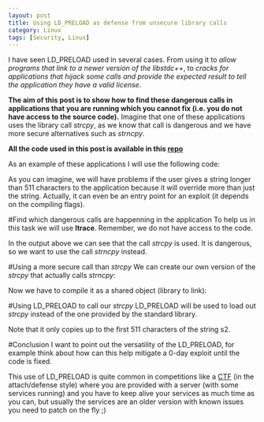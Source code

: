 ```yaml
---
layout: post
title: Using LD_PRELOAD as defense from unsecure library calls 
category: Linux
tags: [Security, Linux]
---
```


I have seen LD_PRELOAD used in several cases. From using it to *allow programs that link to a newer version of the libstdc++*, to *cracks for applications that hijack some calls and provide the expected result to tell the application they have a valid license*.

**The aim of this post is to show how to find these dangerous calls in applications that you are running which you cannot fix (i.e. you do not have access to the source code).** Imagine that one of these applications uses the library call *strcpy*, as we know that call is dangerous and we have more secure alternatives such as *strncpy*.

**All the code used in this post is available in this [repo](https://github.com/maitesin/blog/tree/master/ld_preload_2016_01_01/src)**

As an example of these applications I will use the following code:
<script src="https://gist.github.com/maitesin/ff9489767218d3c55a95.js"></script>

<script src="https://gist.github.com/maitesin/de99f58fbe1ea5f08e4b.js"></script>

As you can imagine, we will have problems if the user gives a string longer than 511 characters to the application because it will
override more than just the string. Actually, it can even be an entry point for an exploit (it depends on the compiling flags).

<script src="https://gist.github.com/maitesin/94bf40572e6bdc297f08.js"></script>

#Find which dangerous calls are happenning in the application
To help us in this task we will use **ltrace**. Remember, we do not have access to the code.
<script src="https://gist.github.com/maitesin/552c7fff34f4e494e0ff.js"></script>

In the output above we can see that the call *strcpy* is used. It is dangerous, so we want to use the call *strncpy* instead.

#Using a more secure call than *strcpy*
We can create our own version of the *strcpy* that actually calls *strncpy*:
<script src="https://gist.github.com/maitesin/1271a761a0d7507b10a2.js"></script>

Now we have to compile it as a shared object (library to link):
<script src="https://gist.github.com/maitesin/9f499220972363936183.js"></script>

#Using LD_PRELOAD to call our *strcpy*
LD_PRELOAD will be used to load out *strcpy* instead of the one provided by the standard library.
<script src="https://gist.github.com/maitesin/8d81d78f0348b56105ef.js"></script>

Note that it only copies up to the first 511 characters of the string s2.

#Conclusion
I want to point out the versatility of the LD_PRELOAD, for example think about how can this help mitigate a 0-day exploit until the code is fixed.

This use of LD_PRELOAD is quite common in competitions like a [CTF](https://en.wikipedia.org/wiki/Capture_the_flag#Computer_security) (in the attach/defense style) where you are provided with a server (with some services running) and you have to keep alive your services as much time as you can, but usually the services are an older version with known issues you need to patch on the fly ;)

